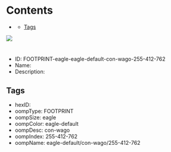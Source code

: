 



Contents
========

* [](#)
	* [Tags](#tags)
  
![][im]
# 

- ID: FOOTPRINT-eagle-eagle-default-con-wago-255-412-762
- Name: 
- Description: 

## Tags

- hexID: 
- oompType: FOOTPRINT
- oompSize: eagle
- oompColor: eagle-default
- oompDesc: con-wago
- oompIndex: 255-412-762
- oompName: eagle-default/con-wago/255-412-762



[im]: image.png
